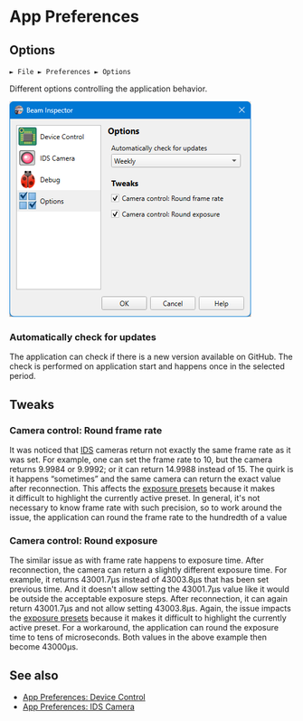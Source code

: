 # App Preferences

## Options

```
► File ► Preferences ► Options
```

Different options controlling the application behavior.

![Screenshot](./img/app_settings_opts.png)

### Automatically check for updates

The application can check if there is a new version available on GitHub. The check is performed on application start and happens once in the selected period.

## Tweaks

### Camera control: Round frame rate

It was noticed that [IDS](./hardware.md) cameras return not exactly the same frame rate as it was set. For example, one can set the frame rate to 10, but the camera returns 9.9984 or 9.9992; or it can return 14.9988 instead of 15. The quirk is it happens “sometimes” and the same camera can return the exact value after reconnection. This affects the [exposure presets](./exp_presets.md) because it makes it difficult to highlight the currently active preset. In general, it's not necessary to know frame rate with such precision, so to work around the issue, the application can round the frame rate to the hundredth of a value

### Camera control: Round exposure

The similar issue as with frame rate happens to exposure time. After reconnection, the camera can return a slightly different exposure time. For example, it returns 43001.7μs instead of 43003.8μs that has been set previous time. And it doesn't allow setting the 43001.7μs value like it would be outside the acceptable exposure steps. After reconnection, it can again return 43001.7μs and not allow setting 43003.8μs. Again, the issue impacts the [exposure presets](./exp_presets.md) because it makes it difficult to highlight the currently active preset. For a workaround, the application can round the exposure time to tens of microseconds. Both values in the above example then become 43000μs.

## See also

- [App Preferences: Device Control](./app_settings_hard.md)
- [App Preferences: IDS Camera](./app_settings_ids.md)

&nbsp;
